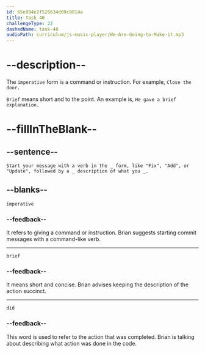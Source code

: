 ```yaml
---
id: 65e994e2f526634d09c0814a
title: Task 40
challengeType: 22
dashedName: task-40
audioPath: curriculum/js-music-player/We-Are-Going-to-Make-it.mp3
---
```


<!--
AUDIO REFERENCE:
Brian: Start your message with a verb in the imperative form, like `Fix`, `Add`, or `Update`, followed by a brief description of what you did.
-->

# --description--

The `imperative` form is a command or instruction. For example, `Close the door.`

`Brief` means short and to the point. An example is, `He gave a brief explanation.`

# --fillInTheBlank--

## --sentence--

`Start your message with a verb in the _ form, like "Fix", "Add", or "Update", followed by a _ description of what you _.`

## --blanks--

`imperative`

### --feedback--

It refers to giving a command or instruction. Brian suggests starting commit messages with a command-like verb.

---

`brief`

### --feedback--

It means short and concise. Brian advises keeping the description of the action succinct.

---

`did`

### --feedback--

This word is used to refer to the action that was completed. Brian is talking about describing what action was done in the code.
